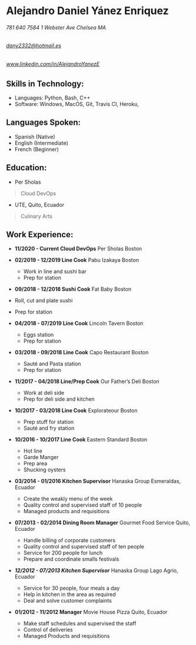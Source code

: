 # Alejandro Daniel Yánez Enriquez

###### 781 640 7584 1 Webster Ave Chelsea MA 
###### *dany2332@hotmail.es*
###### *www.linkedin.com/in/AlejandroYanezE* 

## **Skills in Technology:**
	       	       
- Languages: Python, Bash, C++
- Software: Windows, MacOS, Git, Travis CI, Heroku, 

## **Languages Spoken:**

- Spanish (Native) 
- English (Intermediate) 
- French (Beginner) 
 

## **Education:**
- Per Sholas  
> Cloud DevOps

- UTE, Quito, Ecuador 
> Culinary Arts 
 

## **Work Experience:**
 

- **11/2020 - Current	Cloud DevOps**
Per Sholas
Boston
 
- **02/2019 - 12/2019	Line Cook**
Pabu Izakaya
Boston 
	- Work in line and sushi bar 
	- Prep for station 
 
- **09/2018 - 12/2018	Sushi Cook**
Fat Baby 
Boston
- Roll, cut and plate sushi 
- Prep for station 
 
- **04/2018 - 07/2019	Line Cook**
Lincoln Tavern 
Boston 
	- Eggs station
	- Prep for station 
 
- **03/2018 - 09/2018	Line Cook**
Capo Restaurant 
Boston 
	- Sauté and Pasta station 
	- Prep for station 
 
- **11/2017 - 04/2018	Line/Prep Cook** 
Our Father’s Deli 
Boston
	- Work at deli side
	- Prep for deli side and kitchen 
 
- **10/2017 - 03/2018	Line Cook**
Explorateour 
Boston 
	- Prep stuff for station 
	- Sauté and fry station 
 
- **10/2016 - 10/2017	Line Cook**
Eastern Standard 
Boston 
	- Hot line
	- Garde Manger
	- Prep area
	- Shucking oysters 
 
- **03/2014 - 01/2016	Kitchen Supervisor**
Hanaska Group 
Esmeraldas, Ecuador 
	- Create the weakly menu of the week
	- Quality control and supervised staff of 10 people 
	- Managed products and requisitions 
 
- **07/2013 - 02/2014	Dining Room Manager**
Gourmet Food Service 
Quito, Ecuador 
	- Handle billing of corporate customers
	- Quality control and supervised staff of ten people 
	- Service for 200 people for lunch
	- Prepare and coordinate smalls festivals 
 
- ***12/2012 - 07/2013	Kitchen Supervisor***
Hanaska Group 
Lago Agrio, Ecuador
	- Service for 30 people, four meals a day
	- Help in kitchen in the area as required
	- Deal and solve customer complaints 
 
- **01/2012 - 11/2012	Manager**
Movie House Pizza 
Quito, Ecuador 
	- Make staff schedules and supervised the staff
	- Control of deliveries
	- Managed Products and requisitions


